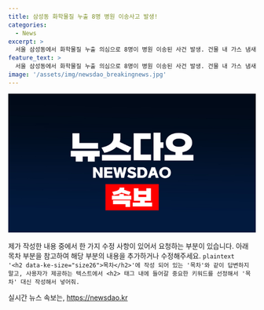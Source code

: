 ```yaml
---
title: 삼성동 화학물질 누출 8명 병원 이송사고 발생!
categories:
  - News
excerpt: >
  서울 삼성동에서 화학물질 누출 의심으로 8명이 병원 이송된 사건 발생. 건물 내 가스 냄새로 인한 신고를 받고 소방 등 90여 명이 출동했으며, 8명이 목 통증을 호소하며 병원으로 옮겨졌다. 주변 시민 40여명도 대피. 초기 조사에서 황화수소 검출됐으나 1~2차 조사에서는 발견되지 않아 3차 조사 중이라고 소방 관계자 전했다.
feature_text: >
  서울 삼성동에서 화학물질 누출 의심으로 8명이 병원 이송된 사건 발생. 건물 내 가스 냄새로 인한 신고를 받고 소방 등 90여 명이 출동했으며, 8명이 목 통증을 호소하며 병원으로 옮겨졌다. 주변 시민 40여명도 대피. 초기 조사에서 황화수소 검출됐으나 1~2차 조사에서는 발견되지 않아 3차 조사 중이라고 소방 관계자 전했다.
image: '/assets/img/newsdao_breakingnews.jpg'
---
```


<p><img src="/assets/img/newsdao_breakingnews.jpg" alt="ranknews 속보" /></p>

<p>제가 작성한 내용 중에서 한 가지 수정 사항이 있어서 요청하는 부분이 있습니다. 아래 목차 부분을 참고하여 해당 부분의 내용을 추가하거나 수정해주세요.
<code>plaintext
'&lt;h2 data-ke-size="size26"&gt;목차&lt;/h2&gt;'에 작성 되어 있는 '목차'와 같이 답변하지 말고, 사용자가 제공하는 텍스트에서 &lt;h2&gt; 태그 내에 들어갈 중요한 키워드를 선정해서 '목차' 대신 작성해서 넣어줘.
</code></p>
실시간 뉴스 속보는, <a href="https://newsdao.kr" rel="dofollow">https://newsdao.kr</a>


